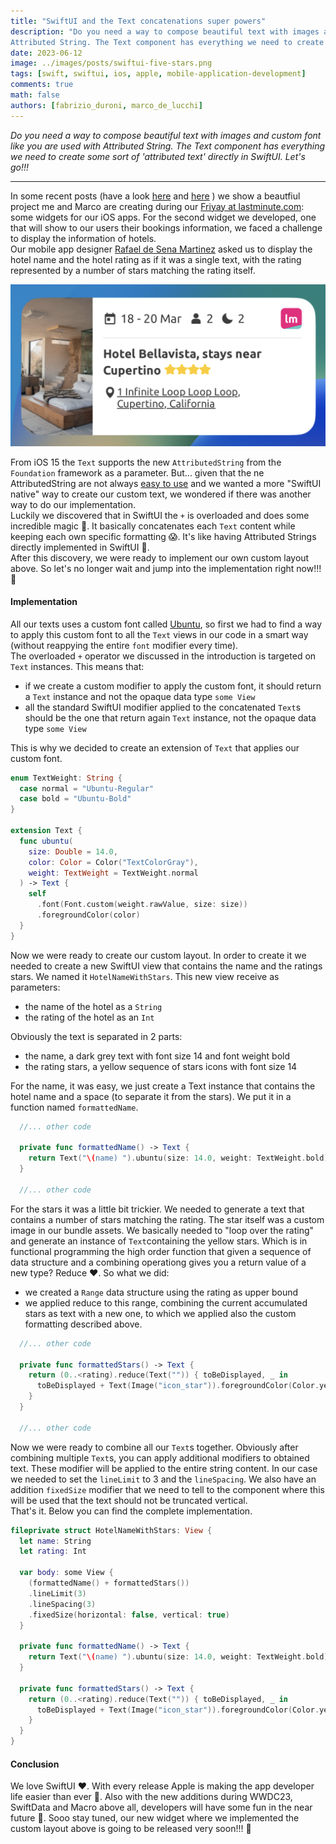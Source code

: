 ```yaml
---
title: "SwiftUI and the Text concatenations super powers"
description: "Do you need a way to compose beautiful text with images and custom font like you are used with 
Attributed String. The Text component has everything we need to create some sort of 'attributed text' directly in SwiftUI. Let's go!!!"
date: 2023-06-12
image: ../images/posts/swiftui-five-stars.png
tags: [swift, swiftui, ios, apple, mobile-application-development]
comments: true
math: false
authors: [fabrizio_duroni, marco_de_lucchi]
---
```


*Do you need a way to compose beautiful text with images and custom font like you are used with
Attributed String. The Text component has everything we need to create some sort of 'attributed text' directly in SwiftUI. Let's go!!!*

---

In some recent posts (have a look [here](https://technology.lastminute.com/widget-ios-swiftui-configuration-intent/ "swiftui widget friyay lastminute") and [here](https://technology.lastminute.com/widget-ios-swiftui-react-native/ "swiftui widget lastminute") ) we show a beautfiul project me and Marco are creating during our [Friyay at lastminute.com](https://technology.lastminute.com/tech-learning-and-development-friyay/ "lastminute.com friyay"): some widgets for our iOS apps.
For the second widget we developed, one that will show to our users their bookings information, we faced a challenge to display the information of hotels.  
Our mobile app designer [Rafael de Sena Martinez](https://www.linkedin.com/in/raffaelmartinez/ "Rafael Martinez 
lastminute.com") asked us to display the hotel name and the hotel rating as if it was a single text, with the rating 
represented by a number of stars matching the rating itself.

![The layout of the hotel widget](../images/posts/swiftui-hotel-layout.png)

From iOS 15 the `Text` supports the new `AttributedString` from the `Foundation` framework as a parameter. But... given that the ne AttributedString are not always [easy to use](https://stackoverflow.com/questions/75513158/how-do-you-add-an-image-attachment-to-an-attributedstring) and we wanted a more "SwiftUI native" way to create our custom text, we wondered if there was another way to do our implementation.  
Luckily we discovered that in SwiftUI the `+` is overloaded and does some incredible magic :crystal_ball:. It 
basically concatenates each `Text` content while keeping each own specific formatting :scream:. It's like having 
Attributed Strings directly implemented in SwiftUI :rocket:.  
After this discovery, we were ready to implement our own custom layout above. So let's no longer wait and jump into the implementation right now!!! :rocket:


#### Implementation

All our texts uses a custom font called [Ubuntu](https://fonts.google.com/specimen/Ubuntu "ubuntu font"), so first we had to find a way to apply this custom font to all the `Text` views in our code in a smart way (without reappying the entire `font` modifier every time).  
The overloaded `+` operator we discussed in the introduction is targeted on `Text` instances. This means that:

* if we create a custom modifier to apply the custom font, it should return a `Text` instance and not the opaque data type `some View`
* all the standard SwiftUI modifier applied to the concatenated `Text`s should be the one that return again `Text` instance, not the opaque data type `some View`

This is why we decided to create an extension of `Text` that applies our custom font.

```swift
enum TextWeight: String {
  case normal = "Ubuntu-Regular"
  case bold = "Ubuntu-Bold"
}

extension Text {
  func ubuntu(
    size: Double = 14.0,
    color: Color = Color("TextColorGray"),
    weight: TextWeight = TextWeight.normal
  ) -> Text {
    self
      .font(Font.custom(weight.rawValue, size: size))
      .foregroundColor(color)
  }
}
```

Now we were ready to create our custom layout. In order to create it we needed to create a new SwiftUI view that contains the name and the ratings stars. We named it `HotelNameWithStars`. This new view receive as parameters:

* the name of the hotel as a `String`
* the rating of the hotel as an `Int`

Obviously the text is separated in 2 parts: 

* the name, a dark grey text with font size 14 and font weight bold
* the rating stars, a yellow sequence of stars icons with font size 14

For the name, it was easy, we just create a Text instance that contains the hotel name and a space (to separate it from the stars). We put it in a function named `formattedName`.

``` swift
  //... other code

  private func formattedName() -> Text {
    return Text("\(name) ").ubuntu(size: 14.0, weight: TextWeight.bold)
  }

  //... other code
```

For the stars it was a little bit trickier. We needed to generate a text that contains a number of stars matching the rating. The star itself was a custom image in our bundle assets. We basically needed to "loop over the rating" and generate an instance of `Text`containing the yellow stars. Which is in functional programming the high order function that given a sequence of data structure and a combining operationg gives you a return value of a new type? Reduce :heart:.
So what we did:

* we created a `Range` data structure using the rating as upper bound
* we applied reduce to this range, combining the current accumulated stars as text with a new one, to which we applied also the custom formatting described above.

``` swift
  //... other code

  private func formattedStars() -> Text {
    return (0..<rating).reduce(Text("")) { toBeDisplayed, _ in
      toBeDisplayed + Text(Image("icon_star")).foregroundColor(Color.yellow).ubuntu(size: 14.0)
    }
  }

  //... other code
```

Now we were ready to combine all our `Text`s together. Obviously after combining multiple `Text`s, you can apply additional modifiers to obtained text. These modifier will be applied to the entire string content. In our case we needed to set the `lineLimit` to 3 and the `lineSpacing`.
We also have an addition `fixedSize` modifier that we need to tell to the component where this will be used that the text should not be truncated vertical.  
That's it. Below you can find the complete implementation.


```swift
fileprivate struct HotelNameWithStars: View {
  let name: String
  let rating: Int
  
  var body: some View {
    (formattedName() + formattedStars())
    .lineLimit(3)
    .lineSpacing(3)
    .fixedSize(horizontal: false, vertical: true)
  }
  
  private func formattedName() -> Text {
    return Text("\(name) ").ubuntu(size: 14.0, weight: TextWeight.bold)
  }
  
  private func formattedStars() -> Text {
    return (0..<rating).reduce(Text("")) { toBeDisplayed, _ in
      toBeDisplayed + Text(Image("icon_star")).foregroundColor(Color.yellow).ubuntu(size: 14.0)
    }
  }
}
```

#### Conclusion

We love SwiftUI :heart:. With every release Apple is making the app developer life easier than ever :rocket:. Also with the new additions during WWDC23, SwiftData and Macro above all, developers will have some fun in the near future :rocket:. Sooo stay tuned, our new widget where we implemented the custom layout above is going to be released very soon!!! :rocket:
